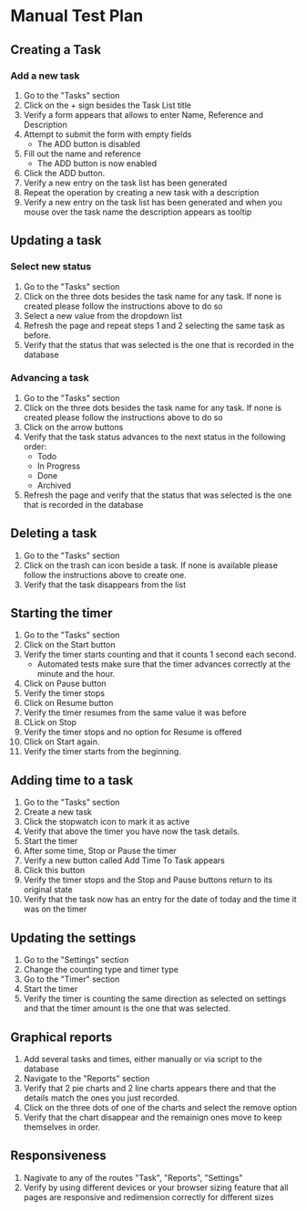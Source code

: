 # Manual Test Plan

## Creating a Task

### Add a new task

1. Go to the "Tasks" section
2. Click on the + sign besides the Task List title
3. Verify a form appears that allows to enter Name, Reference and Description
4. Attempt to submit the form with empty fields
   - The ADD button is disabled
5. Fill out the name and reference
   - The ADD button is now enabled
6. Click the ADD button.
7. Verify a new entry on the task list has been generated
8. Repeat the operation by creating a new task with a description
9. Verify a new entry on the task list has been generated and when you mouse over the task name the description appears as tooltip

## Updating a task

### Select new status

1. Go to the "Tasks" section
2. Click on the three dots besides the task name for any task. If none is created please follow the instructions above to do so
3. Select a new value from the dropdown list
4. Refresh the page and repeat steps 1 and 2 selecting the same task as before.
5. Verify that the status that was selected is the one that is recorded in the database

### Advancing a task

1. Go to the "Tasks" section
2. Click on the three dots besides the task name for any task. If none is created please follow the instructions above to do so
3. Click on the arrow buttons
4. Verify that the task status advances to the next status in the following order:
   - Todo
   - In Progress
   - Done
   - Archived
5. Refresh the page and verify that the status that was selected is the one that is recorded in the database

## Deleting a task

1. Go to the "Tasks" section
2. Click on the trash can icon beside a task. If none is available please follow the instructions above to create one.
3. Verify that the task disappears from the list

## Starting the timer

1. Go to the "Tasks" section
2. Click on the Start button
3. Verify the timer starts counting and that it counts 1 second each second.
   - Automated tests make sure that the timer advances correctly at the minute and the hour.
4. Click on Pause button
5. Verify the timer stops
6. Click on Resume button
7. Verify the timer resumes from the same value it was before
8. CLick on Stop
9. Verify the timer stops and no option for Resume is offered
10. Click on Start again.
11. Verify the timer starts from the beginning.

## Adding time to a task

1. Go to the "Tasks" section
2. Create a new task
3. Click the stopwatch icon to mark it as active
4. Verify that above the timer you have now the task details.
5. Start the timer
6. After some time, Stop or Pause the timer
7. Verify a new button called Add Time To Task appears
8. Click this button
9. Verify the timer stops and the Stop and Pause buttons return to its original state
10. Verify that the task now has an entry for the date of today and the time it was on the timer

## Updating the settings

1. Go to the "Settings" section
2. Change the counting type and timer type
3. Go to the "Timer" section
4. Start the timer
5. Verify the timer is counting the same direction as selected on settings and that the timer amount is the one that was selected.

## Graphical reports

1. Add several tasks and times, either manually or via script to the database
2. Navigate to the "Reports" section
3. Verify that 2 pie charts and 2 line charts appears there and that the details match the ones you just recorded.
4. Click on the three dots of one of the charts and select the remove option
5. Verify that the chart disappear and the remainign ones move to keep themselves in order.

## Responsiveness

1.  Nagivate to any of the routes "Task", "Reports", "Settings"
2.  Verify by using different devices or your browser sizing feature that all pages are responsive and redimension correctly for different sizes
